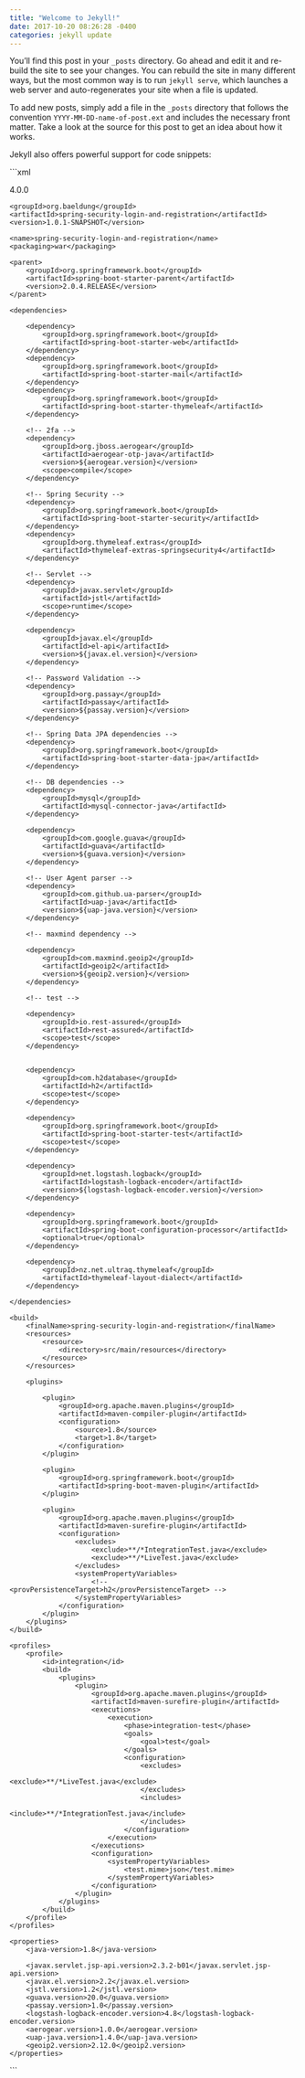 ```yaml
---
title: "Welcome to Jekyll!"
date: 2017-10-20 08:26:28 -0400
categories: jekyll update
---
```

You’ll find this post in your `_posts` directory. Go ahead and edit it and re-build the site to see your changes. You can rebuild the site in many different ways, but the most common way is to run `jekyll serve`, which launches a web server and auto-regenerates your site when a file is updated.

To add new posts, simply add a file in the `_posts` directory that follows the convention `YYYY-MM-DD-name-of-post.ext` and includes the necessary front matter. Take a look at the source for this post to get an idea about how it works.

Jekyll also offers powerful support for code snippets:

​```xml
<?xml version="1.0" encoding="UTF-8"?>
<project xmlns="http://maven.apache.org/POM/4.0.0" xmlns:xsi="http://www.w3.org/2001/XMLSchema-instance"
	xsi:schemaLocation="http://maven.apache.org/POM/4.0.0 http://maven.apache.org/xsd/maven-4.0.0.xsd">
	<modelVersion>4.0.0</modelVersion>

	<groupId>org.baeldung</groupId>
	<artifactId>spring-security-login-and-registration</artifactId>
	<version>1.0.1-SNAPSHOT</version>

	<name>spring-security-login-and-registration</name>
	<packaging>war</packaging>

	<parent>
		<groupId>org.springframework.boot</groupId>
		<artifactId>spring-boot-starter-parent</artifactId>
		<version>2.0.4.RELEASE</version>
	</parent>

	<dependencies>

		<dependency>
			<groupId>org.springframework.boot</groupId>
			<artifactId>spring-boot-starter-web</artifactId>
		</dependency>
		<dependency>
			<groupId>org.springframework.boot</groupId>
			<artifactId>spring-boot-starter-mail</artifactId>
		</dependency>
		<dependency>
			<groupId>org.springframework.boot</groupId>
			<artifactId>spring-boot-starter-thymeleaf</artifactId>
		</dependency>

		<!-- 2fa -->
		<dependency>
			<groupId>org.jboss.aerogear</groupId>
			<artifactId>aerogear-otp-java</artifactId>
			<version>${aerogear.version}</version>
			<scope>compile</scope>
		</dependency>

		<!-- Spring Security -->
		<dependency>
			<groupId>org.springframework.boot</groupId>
			<artifactId>spring-boot-starter-security</artifactId>
		</dependency>
		<dependency>
			<groupId>org.thymeleaf.extras</groupId>
			<artifactId>thymeleaf-extras-springsecurity4</artifactId>
		</dependency>

		<!-- Servlet -->
		<dependency>
			<groupId>javax.servlet</groupId>
			<artifactId>jstl</artifactId>
			<scope>runtime</scope>
		</dependency>

		<dependency>
			<groupId>javax.el</groupId>
			<artifactId>el-api</artifactId>
			<version>${javax.el.version}</version>
		</dependency>

		<!-- Password Validation -->
		<dependency>
			<groupId>org.passay</groupId>
			<artifactId>passay</artifactId>
			<version>${passay.version}</version>
		</dependency>

		<!-- Spring Data JPA dependencies -->
		<dependency>
			<groupId>org.springframework.boot</groupId>
			<artifactId>spring-boot-starter-data-jpa</artifactId>
		</dependency>

		<!-- DB dependencies -->
		<dependency>
			<groupId>mysql</groupId>
			<artifactId>mysql-connector-java</artifactId>
		</dependency>

		<dependency>
			<groupId>com.google.guava</groupId>
			<artifactId>guava</artifactId>
			<version>${guava.version}</version>
		</dependency>

		<!-- User Agent parser -->
		<dependency>
			<groupId>com.github.ua-parser</groupId>
			<artifactId>uap-java</artifactId>
			<version>${uap-java.version}</version>
		</dependency>

		<!-- maxmind dependency -->

		<dependency>
			<groupId>com.maxmind.geoip2</groupId>
			<artifactId>geoip2</artifactId>
			<version>${geoip2.version}</version>
		</dependency>

		<!-- test -->

		<dependency>
			<groupId>io.rest-assured</groupId>
			<artifactId>rest-assured</artifactId>
			<scope>test</scope>
		</dependency>


		<dependency>
			<groupId>com.h2database</groupId>
			<artifactId>h2</artifactId>
			<scope>test</scope>
		</dependency>

		<dependency>
			<groupId>org.springframework.boot</groupId>
			<artifactId>spring-boot-starter-test</artifactId>
			<scope>test</scope>
		</dependency>

		<dependency>
			<groupId>net.logstash.logback</groupId>
			<artifactId>logstash-logback-encoder</artifactId>
			<version>${logstash-logback-encoder.version}</version>
		</dependency>

		<dependency>
			<groupId>org.springframework.boot</groupId>
			<artifactId>spring-boot-configuration-processor</artifactId>
			<optional>true</optional>
		</dependency>

		<dependency>
			<groupId>nz.net.ultraq.thymeleaf</groupId>
			<artifactId>thymeleaf-layout-dialect</artifactId>
		</dependency>

	</dependencies>

	<build>
		<finalName>spring-security-login-and-registration</finalName>
		<resources>
			<resource>
				<directory>src/main/resources</directory>
			</resource>
		</resources>

		<plugins>

			<plugin>
				<groupId>org.apache.maven.plugins</groupId>
				<artifactId>maven-compiler-plugin</artifactId>
				<configuration>
					<source>1.8</source>
					<target>1.8</target>
				</configuration>
			</plugin>

			<plugin>
				<groupId>org.springframework.boot</groupId>
				<artifactId>spring-boot-maven-plugin</artifactId>
			</plugin>

			<plugin>
				<groupId>org.apache.maven.plugins</groupId>
				<artifactId>maven-surefire-plugin</artifactId>
				<configuration>
					<excludes>
						<exclude>**/*IntegrationTest.java</exclude>
						<exclude>**/*LiveTest.java</exclude>
					</excludes>
					<systemPropertyVariables>
						<!-- <provPersistenceTarget>h2</provPersistenceTarget> -->
					</systemPropertyVariables>
				</configuration>
			</plugin>
		</plugins>
	</build>

	<profiles>
		<profile>
			<id>integration</id>
			<build>
				<plugins>
					<plugin>
						<groupId>org.apache.maven.plugins</groupId>
						<artifactId>maven-surefire-plugin</artifactId>
						<executions>
							<execution>
								<phase>integration-test</phase>
								<goals>
									<goal>test</goal>
								</goals>
								<configuration>
									<excludes>
										<exclude>**/*LiveTest.java</exclude>
									</excludes>
									<includes>
										<include>**/*IntegrationTest.java</include>
									</includes>
								</configuration>
							</execution>
						</executions>
						<configuration>
							<systemPropertyVariables>
								<test.mime>json</test.mime>
							</systemPropertyVariables>
						</configuration>
					</plugin>
				</plugins>
			</build>
		</profile>
	</profiles>

	<properties>
		<java-version>1.8</java-version>

		<javax.servlet.jsp-api.version>2.3.2-b01</javax.servlet.jsp-api.version>
        <javax.el.version>2.2</javax.el.version>
		<jstl.version>1.2</jstl.version>
		<guava.version>20.0</guava.version>
		<passay.version>1.0</passay.version>
        <logstash-logback-encoder.version>4.8</logstash-logback-encoder.version>
        <aerogear.version>1.0.0</aerogear.version>
        <uap-java.version>1.4.0</uap-java.version>
        <geoip2.version>2.12.0</geoip2.version>
	</properties>

</project>

​```
